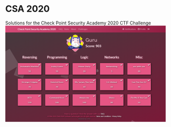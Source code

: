 # CSA 2020
Solutions for the Check Point Security Academy 2020 CTF Challenge
![CSA](https://github.com/1d4n/CSA-2020/blob/main/csa2020.png?raw=true)
